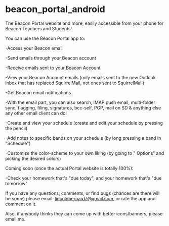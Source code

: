 beacon_portal_android
=====================

The Beacon Portal website and more, easily accessible from your phone for Beacon Teachers and Students!

You can use the Beacon Portal app to:

-Access your Beacon email

-Send emails through your Beacon account

-Receive emails sent to your Beacon Account

-View your Beacon Account emails (only emails sent to the new Outlook inbox that has replaced SquirrelMail, not ones sent to SquirrelMail)

-Get Beacon email notifications

-With the email part, you can also search, IMAP push email, multi-folder sync, flagging, filing, signatures, bcc-self, PGP, mail on SD & anything else any other email client can do!

-Create and view your schedule (create and edit your schedule by pressing the pencil)

-Add notes to specific bands on your schedule (by long pressing a band in "Schedule")

-Customize the color-scheme to your own liking (by going to " Options" and picking the desired colors)

Coming soon (once the actual Portal website is totally 100%):

-Check your homework that's "due today", and your homework that's "due tomorrow"

If you have any questions, comments, or find bugs (chances are there will be some) please email: lincolnbernard7@gmail.com, or rate the app and comment on it.

Also, if anybody thinks they can come up with better icons/banners, please email me.


